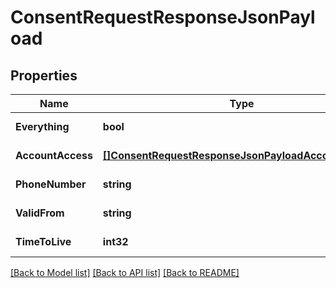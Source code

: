 # ConsentRequestResponseJsonPayload

## Properties
Name | Type | Description | Notes
------------ | ------------- | ------------- | -------------
**Everything** | **bool** |  | [default to null]
**AccountAccess** | [**[]ConsentRequestResponseJsonPayloadAccountAccess**](ConsentRequestResponseJson_payload_account_access.md) |  | [default to null]
**PhoneNumber** | **string** |  | [default to null]
**ValidFrom** | **string** |  | [default to null]
**TimeToLive** | **int32** |  | [default to null]

[[Back to Model list]](../README.md#documentation-for-models) [[Back to API list]](../README.md#documentation-for-api-endpoints) [[Back to README]](../README.md)


